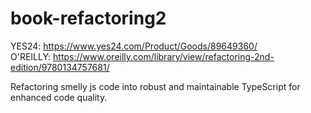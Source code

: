 # book-refactoring2
YES24: https://www.yes24.com/Product/Goods/89649360/ <br>
O'REILLY: https://www.oreilly.com/library/view/refactoring-2nd-edition/9780134757681/

Refactoring smelly js code into robust and maintainable TypeScript for enhanced code quality.
